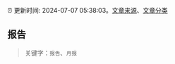 :alarm_clock: 更新时间: 2024-07-07 05:38:03。[文章来源](/README.md)、[文章分类](/TAGS.md)

## 报告


> 关键字：`报告`、`月报`



